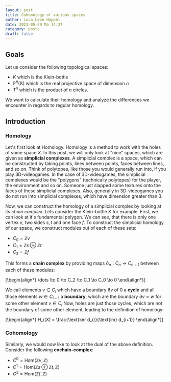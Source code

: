 ```yaml
---
layout: post
title: Cohomology of various spaces
author: Luca Leon Happel
date: 2023-05-29 Mo 14:37
category: posts
draft: false
---
```


## Goals

Let us consider the following topological spaces:

- $K$ which is the Klein-bottle
- $\mathbb{P}^n(\mathbb{R})$ which is the real projective space of dimension $n$
- $T^n$ which is the product of $n$ circles.

We want to calculate their homology and analyze the differences we encounter in regards to regular homology.

## Introduction

### Homology

Let's first look at Homology. Homology is a method to work with the holes of some space $X$.
In this post, we will only look at "nice" spaces, which are given as **simplicial complexes**.
A simplicial complex is a space, which can be constructed by taking points,
lines between points, faces between lines, and so on. Think of polytopes, like those you
would generally run into, if you play 3D-videogames. In the case of 3D-videogames, the
simplicial complexes would be the "polygons" (technically polytopes) for the player, the environment
and so on. Someone just slapped some textures onto the faces of these simplicial complexes. Also,
generally in 3D-videogames you do not run into simplicial complexes, which have dimension greater than 3.

Now, we can construct the homology of a simplicial complex by looking at its _chain complex_.
Lets consider the Klein-bottle $K$ for example. First, we can look at it's fundamental polygon.
We can see, that there is only one vertex $v$, two sides $s,t$ and one face $f$. To construct the
simplicial homology of our space, we construct modules out of each of these sets:

- $C_0 = \mathbb{Z}v$
- $C_1 = \mathbb{Z}s \oplus \mathbb{Z}t$
- $C_2 = \mathbb{Z}f$

This forms a **chain complex** by providing maps $\partial_n : C_{n} \to C_{n-1}$
between each of these modules:

\[\begin{align*}
\dots \to 0 \to C_2 \to C_1 \to C_0 \to 0
\end{align*}\]

We call elements $v\in C_i$ which have a boundary $\partial v$ of $0$ a **cycle**
and all those elements $w\in C_{i-1}$ a **boundary**, which are the boundary $\partial v = w$ 
for some other element $v\in C_i$
Now, holes are just those cycles, which are not the boundary of some other element, leading to the
definition of homology:

\[\begin{align*}
H_i(X) = \frac{\text{ker d_i}}{\text{im} d_{i+1}}
\end{align*}\]

### Cohomology

Similarly, we would now like to look at the dual of the above definition. Consider the following
**cochain-complex**:

- $C^0 = \text{Hom}(\mathbb{Z}v, \mathbb{Z})$
- $C^1 = \text{Hom}(\mathbb{Z}s \oplus \mathbb{Z}t, \mathbb{Z})$
- $C^2 = \text{Hom}(\mathbb{Z}f, \mathbb{Z})$
